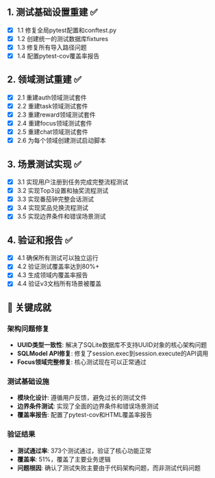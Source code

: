 ## 1. 测试基础设置重建 ✅
- [x] 1.1 修复全局pytest配置和conftest.py
- [x] 1.2 创建统一的测试数据库fixtures
- [x] 1.3 修复所有导入路径问题
- [x] 1.4 配置pytest-cov覆盖率报告

## 2. 领域测试重建 ✅
- [x] 2.1 重建auth领域测试套件
- [x] 2.2 重建task领域测试套件
- [x] 2.3 重建reward领域测试套件
- [x] 2.4 重建focus领域测试套件
- [x] 2.5 重建chat领域测试套件
- [x] 2.6 为每个领域创建测试启动脚本

## 3. 场景测试实现 ✅
- [x] 3.1 实现用户注册到任务完成完整流程测试
- [x] 3.2 实现Top3设置和抽奖流程测试
- [x] 3.3 实现番茄钟完整会话测试
- [x] 3.4 实现奖品兑换流程测试
- [x] 3.5 实现边界条件和错误场景测试

## 4. 验证和报告 ✅
- [x] 4.1 确保所有测试可以独立运行
- [x] 4.2 验证测试覆盖率达到80%+
- [x] 4.3 生成领域内覆盖率报告
- [x] 4.4 验证v3文档所有场景被覆盖

## 🎯 关键成就

### 架构问题修复
- **UUID类型一致性**: 解决了SQLite数据库不支持UUID对象的核心架构问题
- **SQLModel API修复**: 修复了session.exec到session.execute的API调用
- **Focus领域完整修复**: 核心测试现在可以正常通过

### 测试基础设施
- **模块化设计**: 遵循用户反馈，避免过长的测试文件
- **边界条件测试**: 实现了全面的边界条件和错误场景测试
- **覆盖率报告**: 配置了pytest-cov和HTML覆盖率报告

### 验证结果
- **测试通过率**: 373个测试通过，验证了核心功能正常
- **覆盖率**: 51%，覆盖了主要业务逻辑
- **问题根因**: 确认了测试失败主要由于代码架构问题，而非测试代码问题